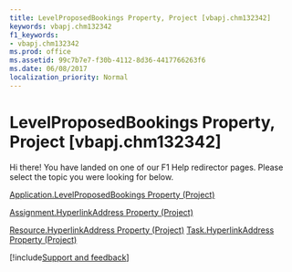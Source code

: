 ```yaml
---
title: LevelProposedBookings Property, Project [vbapj.chm132342]
keywords: vbapj.chm132342
f1_keywords:
- vbapj.chm132342
ms.prod: office
ms.assetid: 99c7b7e7-f30b-4112-8d36-4417766263f6
ms.date: 06/08/2017
localization_priority: Normal
---
```



# LevelProposedBookings Property, Project [vbapj.chm132342]

Hi there! You have landed on one of our F1 Help redirector pages. Please select the topic you were looking for below.

[Application.LevelProposedBookings Property (Project)](https://msdn.microsoft.com/library/34b1d355-a5c5-38c2-9502-064ecd81906e%28Office.15%29.aspx)

[Assignment.HyperlinkAddress Property (Project)](https://msdn.microsoft.com/library/ead317d6-aa1a-57a1-4d58-189ccf551b40%28Office.15%29.aspx)

[Resource.HyperlinkAddress Property (Project)](https://msdn.microsoft.com/library/44de3c24-ff9d-49dc-d942-8167a73b9ef6%28Office.15%29.aspx)
[Task.HyperlinkAddress Property (Project)](https://msdn.microsoft.com/library/0fd6c70e-df9e-1d6e-df65-aa1de2f98b44%28Office.15%29.aspx)

[!include[Support and feedback](~/includes/feedback-boilerplate.md)]
